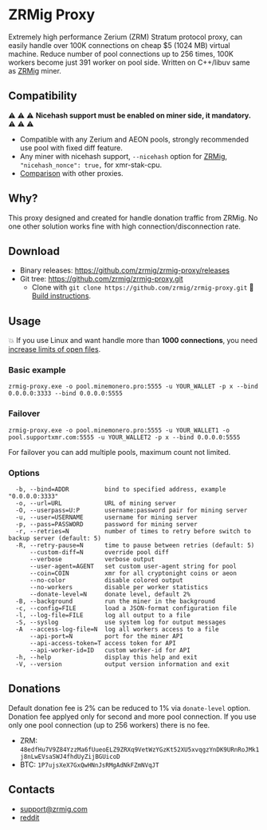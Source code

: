 # ZRMig Proxy

Extremely high performance Zerium (ZRM) Stratum protocol proxy, can easily handle over 100K connections on cheap $5 (1024 MB) virtual machine. Reduce number of pool connections up to 256 times, 100K workers become just 391 worker on pool side. Written on C++/libuv same as [ZRMig](https://github.com/zrmig/zrmig) miner.

## Compatibility
:warning: :warning: :warning: **Nicehash support must be enabled on miner side, it mandatory.** :warning: :warning: :warning:

* Compatible with any Zerium and AEON pools, strongly recommended use pool with fixed diff feature.
* Any miner with nicehash support, `--nicehash` option for [ZRMig](https://github.com/zrmig/zrmig), `"nicehash_nonce": true,` for xmr-stak-cpu.
* [Comparison](https://github.com/zrmig/zrmig-proxy/wiki/Comparison) with other proxies.

## Why?
This proxy designed and created for handle donation traffic from ZRMig. No one other solution works fine with high connection/disconnection rate.

## Download
* Binary releases: https://github.com/zrmig/zrmig-proxy/releases
* Git tree: https://github.com/zrmig/zrmig-proxy.git
  * Clone with `git clone https://github.com/zrmig/zrmig-proxy.git` :hammer: [Build instructions](https://github.com/zrmig/zrmig-proxy/wiki/Build).
  
## Usage
:boom: If you use Linux and want handle more than **1000 connections**, you need [increase limits of open files](https://github.com/zrmig/zrmig-proxy/wiki/Ubuntu-setup).
### Basic example
```
zrmig-proxy.exe -o pool.minemonero.pro:5555 -u YOUR_WALLET -p x --bind 0.0.0.0:3333 --bind 0.0.0.0:5555 
```

### Failover
```
zrmig-proxy.exe -o pool.minemonero.pro:5555 -u YOUR_WALLET1 -o pool.supportxmr.com:5555 -u YOUR_WALLET2 -p x --bind 0.0.0.0:5555 
```
For failover you can add multiple pools, maximum count not limited.
  
### Options
```
  -b, --bind=ADDR          bind to specified address, example "0.0.0.0:3333"
  -o, --url=URL            URL of mining server
  -O, --userpass=U:P       username:password pair for mining server
  -u, --user=USERNAME      username for mining server
  -p, --pass=PASSWORD      password for mining server
  -r, --retries=N          number of times to retry before switch to backup server (default: 5)
  -R, --retry-pause=N      time to pause between retries (default: 5)
      --custom-diff=N      override pool diff
      --verbose            verbose output
      --user-agent=AGENT   set custom user-agent string for pool
      --coin=COIN          xmr for all cryptonight coins or aeon
      --no-color           disable colored output
      --no-workers         disable per worker statistics
      --donate-level=N     donate level, default 2%
  -B, --background         run the miner in the background
  -c, --config=FILE        load a JSON-format configuration file
  -l, --log-file=FILE      log all output to a file
  -S, --syslog             use system log for output messages
  -A  --access-log-file=N  log all workers access to a file
      --api-port=N         port for the miner API
      --api-access-token=T access token for API
      --api-worker-id=ID   custom worker-id for API
  -h, --help               display this help and exit
  -V, --version            output version information and exit
```

## Donations

Default donation fee is 2% can be reduced to 1% via `donate-level` option. Donation fee applyed only for second and more pool connection. If you use only one pool connection (up to 256 workers) there is no fee.

* ZRM: `48edfHu7V9Z84YzzMa6fUueoELZ9ZRXq9VetWzYGzKt52XU5xvqgzYnDK9URnRoJMk1j8nLwEVsaSWJ4fhdUyZijBGUicoD`
* BTC: `1P7ujsXeX7GxQwHNnJsRMgAdNkFZmNVqJT`

## Contacts
* support@zrmig.com
* [reddit](https://www.reddit.com/user/ZRMig/)
